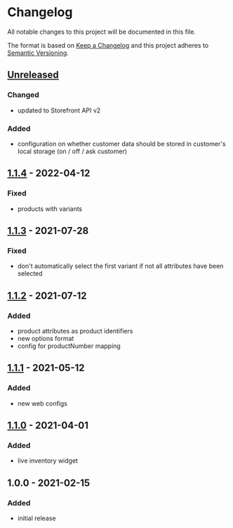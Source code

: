 # Changelog

All notable changes to this project will be documented in this file.

The format is based on [Keep a Changelog](http://keepachangelog.com/) and this project adheres to [Semantic Versioning](http://semver.org/).

## [Unreleased]
### Changed
- updated to Storefront API v2

### Added
- configuration on whether customer data should be stored in customer's local storage (on / off / ask customer)

## [1.1.4] - 2022-04-12
### Fixed
- products with variants

## [1.1.3] - 2021-07-28
### Fixed
- don't automatically select the first variant if not all attributes have been selected

## [1.1.2] - 2021-07-12
### Added
- product attributes as product identifiers
- new options format
- config for productNumber mapping

## [1.1.1] - 2021-05-12
### Added
- new web configs

## [1.1.0] - 2021-04-01
### Added
- live inventory widget

## 1.0.0 - 2021-02-15
### Added
- initial release

[Unreleased]: https://github.com/retail-red/magento-2/compare/v1.1.4...HEAD
[1.1.4]: https://github.com/retail-red/magento-2/compare/v1.1.3...v1.1.4
[1.1.3]: https://github.com/retail-red/magento-2/compare/v1.1.2...v1.1.3
[1.1.2]: https://github.com/retail-red/magento-2/compare/v1.1.1...v1.1.2
[1.1.1]: https://github.com/retail-red/magento-2/compare/v1.1.0...v1.1.1
[1.1.0]: https://github.com/retail-red/magento-2/compare/v1.0.0...v1.1.0
